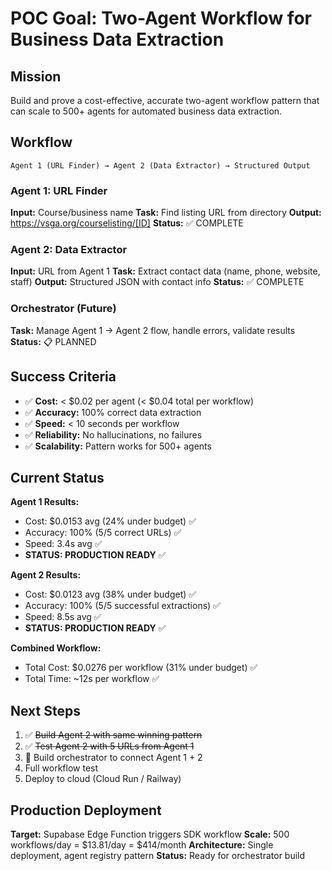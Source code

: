 # POC Goal: Two-Agent Workflow for Business Data Extraction

## Mission

Build and prove a cost-effective, accurate two-agent workflow pattern that can scale to 500+ agents for automated business data extraction.

## Workflow

```
Agent 1 (URL Finder) → Agent 2 (Data Extractor) → Structured Output
```

### Agent 1: URL Finder
**Input:** Course/business name
**Task:** Find listing URL from directory
**Output:** https://vsga.org/courselisting/[ID]
**Status:** ✅ COMPLETE

### Agent 2: Data Extractor
**Input:** URL from Agent 1
**Task:** Extract contact data (name, phone, website, staff)
**Output:** Structured JSON with contact info
**Status:** ✅ COMPLETE

### Orchestrator (Future)
**Task:** Manage Agent 1 → Agent 2 flow, handle errors, validate results
**Status:** 📋 PLANNED

## Success Criteria

- ✅ **Cost:** < $0.02 per agent (< $0.04 total per workflow)
- ✅ **Accuracy:** 100% correct data extraction
- ✅ **Speed:** < 10 seconds per workflow
- ✅ **Reliability:** No hallucinations, no failures
- ✅ **Scalability:** Pattern works for 500+ agents

## Current Status

**Agent 1 Results:**
- Cost: $0.0153 avg (24% under budget) ✅
- Accuracy: 100% (5/5 correct URLs) ✅
- Speed: 3.4s avg ✅
- **STATUS: PRODUCTION READY** ✅

**Agent 2 Results:**
- Cost: $0.0123 avg (38% under budget) ✅
- Accuracy: 100% (5/5 successful extractions) ✅
- Speed: 8.5s avg ✅
- **STATUS: PRODUCTION READY** ✅

**Combined Workflow:**
- Total Cost: $0.0276 per workflow (31% under budget) ✅
- Total Time: ~12s per workflow ✅

## Next Steps

1. ✅ ~~Build Agent 2 with same winning pattern~~
2. ✅ ~~Test Agent 2 with 5 URLs from Agent 1~~
3. 🔄 Build orchestrator to connect Agent 1 + 2
4. Full workflow test
5. Deploy to cloud (Cloud Run / Railway)

## Production Deployment

**Target:** Supabase Edge Function triggers SDK workflow
**Scale:** 500 workflows/day = $13.81/day = $414/month
**Architecture:** Single deployment, agent registry pattern
**Status:** Ready for orchestrator build
